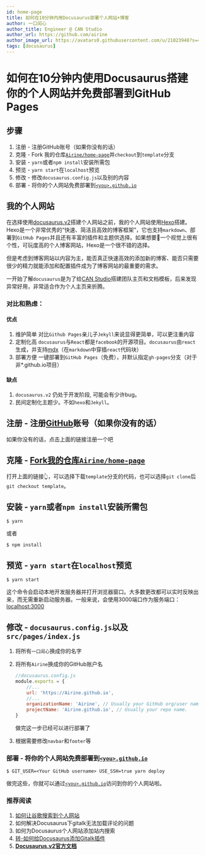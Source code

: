 ```yaml
---
id: home-page
title: 如何在10分钟内用Docusaurus部署个人网站+博客
author: 一口闰心
author_title: Engineer @ CAN Studio
author_url: https://github.com/airine
author_image_url: https://avatars0.githubusercontent.com/u/21023948?s=400&u=e58fbc5dd11690f1bfa846950fd988017a24de81&v=4
tags: [docusaurus]
---
```


# 如何在10分钟内使用Docusaurus搭建你的个人网站并免费部署到GitHub Pages

## 步骤

1. 注册 - 注册GitHub账号（如果你没有的话）
2. 克隆 - Fork 我的仓库[`Airine/home-page`](https://github.com/airine/home-page)并`checkout`到`template`分支
3. 安装 - `yarn`或者`npm install`安装所需包
4. 预览 - `yarn start`在`localhost`预览
5. 修改 - 修改`docusaurus.config.js`以及别的内容
6. 部署 - 将你的个人网站免费部署到[`<you>.github.io`](https://blog.aaron-xin.tech/)

<!--truncate-->

## 我的个人网站

在选择使用[docusaurus.v2](https://v2.docusaurus.io/)搭建个人网站之前，我的个人网站使用[Hexo](https://hexo.io/)搭建。Hexo是一个非常优秀的“快速、简洁且高效的博客框架”，它也支持`markdown`、部署到`GitHub Pages`并且还有丰富的插件和主题供选择。如果想要一个视觉上很有个性，可玩度高的个人博客网站，Hexo是一个很不错的选择。

但是考虑到博客网站以内容为主，能否真正快速高效的添加新的博客、能否只需要很少的精力就能添加和配置插件成为了博客网站的最重要的需求。

一开始了解`docusaurus`是为了给[CAN Studio](https://github.com/SUSTech-CANStudio/SUSTech-CANStudio.github.io)搭建团队主页和文档模板，后来发现异常好用，非常适合作为个人主页来折腾。

### 对比和熟虑：

#### 优点
1. 维护简单
    对比`Github Pages`亲儿子`Jekyll`来说显得更简单，可以更注重内容
2. 定制化高
    `docusaurus`与`React`都是`facebook`的开源项目。`docusaurus`由`react`生成，并支持[mdx](https://mdxjs.com)（在`markdown`中穿插`react`代码块）
3. 部署方便
    一键部署到`GitHub Pages`（免费），并默认指定`gh-pages`分支（对于非*.github.io项目）

#### 缺点
1. `docusaurus.v2` 仍处于开发阶段, 可能会有少许bug。
2. 民间定制化主题少。不如`hexo`和`Jekyll`。

## 注册 - 注册[GitHub](https://github.com/join)账号（如果你没有的话）

如果你没有的话，点击上面的链接注册一个吧

## 克隆 - [Fork我的仓库`Airine/home-page`](https://github.com/Airine/home-page/tree/template)

打开上面的链接👆，可以选择下载`template`分支的代码，也可以选择`git clone`后`git checkout template`。


## 安装 - `yarn`或者`npm install`安装所需包

```shell
$ yarn
```
或者
```shell
$ npm install
```

## 预览 - `yarn start`在`localhost`预览

```shell
$ yarn start
```

这个命令会启动本地开发服务器并打开浏览器窗口。大多数更改都可以实时反映出来，而无需重新启动服务器。一般来说，会使用3000端口作为服务端口：[localhost:3000](http://localhost:3000)

## 修改 - `docusaurus.config.js`以及`src/pages/index.js`

1. 将所有`一口闰心`换成你的名字

2. 将所有`Airine`换成你的GitHub账户名

    ```javascript
    //docusaurus.config.js
    module.exports = {
        //...
        url: 'https://Airine.github.io',
        //...
        organizationName: 'Airine', // Usually your GitHub org/user name.
        projectName: 'Airine.github.io', // Usually your repo name.
    }
    ```

    做完这一步已经可以进行部署了

3. 根据需要修改`navbar`和`footer`等

### 部署 - 将你的个人网站免费部署到[`<you>.github.io`](https://blog.aaron-xin.tech/)

```shell
$ GIT_USER=<Your GitHub username> USE_SSH=true yarn deploy
```

做完这些，你就可以通过[`<you>.github.io`](https://blog.aaron-xin.tech/)访问到你的个人网站啦。

### 推荐阅读

1. [如何让谷歌搜索到个人网站](/blog/google-search)
2. 如何解决Docusaurus下gitalk无法加载评论的问题
3. 如何为Docusaurus个人网站添加站内搜索
4. [转-如何给Docusaurus添加Gitalk插件](/blog/gitalk)
5. [**Docusaurus.v2官方文档**](https://v2.docusaurus.io/)